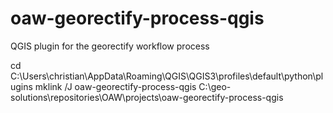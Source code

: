# oaw-georectify-process-qgis
QGIS plugin for the georectify workflow process


cd C:\Users\christian\AppData\Roaming\QGIS\QGIS3\profiles\default\python\plugins
mklink /J oaw-georectify-process-qgis C:\geo-solutions\repositories\OAW\projects\oaw-georectify-process-qgis
